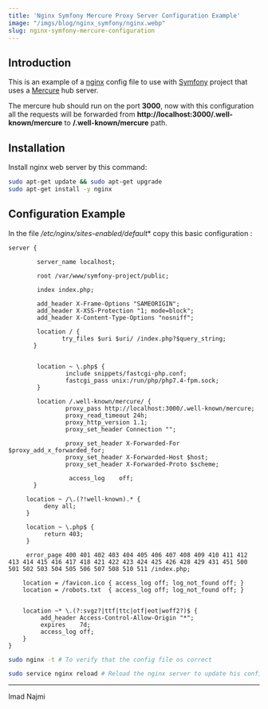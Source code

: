 ```yaml
---
title: 'Nginx Symfony Mercure Proxy Server Configuration Example'
image: "/imgs/blog/nginx_symfony/nginx.webp"
slug: nginx-symfony-mercure-configuration
---
```


## Introduction

This is an example of a [nginx](https://nginx.org) config file to use with [Symfony](https://symfony.com) project that uses a [Mercure](https://mercure.rocks) hub server.

The mercure hub should run on the port **3000**, now with this configuration all the requests will be forwarded from **http://localhost:3000/.well-known/mercure**
to **/.well-known/mercure** path.

## Installation

Install nginx web server by this command:

```bash
sudo apt-get update && sudo apt-get upgrade
sudo apt-get install -y nginx
```


## Configuration Example
In the file */etc/nginx/sites-enabled/default** copy this basic configuration :

```config
server {

        server_name localhost;

        root /var/www/symfony-project/public;

        index index.php;

        add_header X-Frame-Options "SAMEORIGIN";
        add_header X-XSS-Protection "1; mode=block";
        add_header X-Content-Type-Options "nosniff";

        location / {
               try_files $uri $uri/ /index.php?$query_string;
       }


        location ~ \.php$ {
                include snippets/fastcgi-php.conf;
                fastcgi_pass unix:/run/php/php7.4-fpm.sock;
        }

        location /.well-known/mercure/ {
                proxy_pass http://localhost:3000/.well-known/mercure;
                proxy_read_timeout 24h;
                proxy_http_version 1.1;
                proxy_set_header Connection "";

                proxy_set_header X-Forwarded-For $proxy_add_x_forwarded_for;
                proxy_set_header X-Forwarded-Host $host;
                proxy_set_header X-Forwarded-Proto $scheme;

                 access_log    off;
       }

     location ~ /\.(?!well-known).* {
          deny all;
     }

     location ~ \.php$ {
          return 403;
     }

     error_page 400 401 402 403 404 405 406 407 408 409 410 411 412 413 414 415 416 417 418 421 422 423 424 425 426 428 429 431 451 500 501 502 503 504 505 506 507 508 510 511 /index.php;

    location = /favicon.ico { access_log off; log_not_found off; }
    location = /robots.txt  { access_log off; log_not_found off; }


    location ~* \.(?:svgz?|ttf|ttc|otf|eot|woff2?)$ {
         add_header Access-Control-Allow-Origin "*";
         expires    7d;
         access_log off;
    }
}
```
```bash
sudo nginx -t # To verify that the config file os correct

sudo service nginx reload # Reload the nginx server to update his configuration
```


___
Imad Najmi
